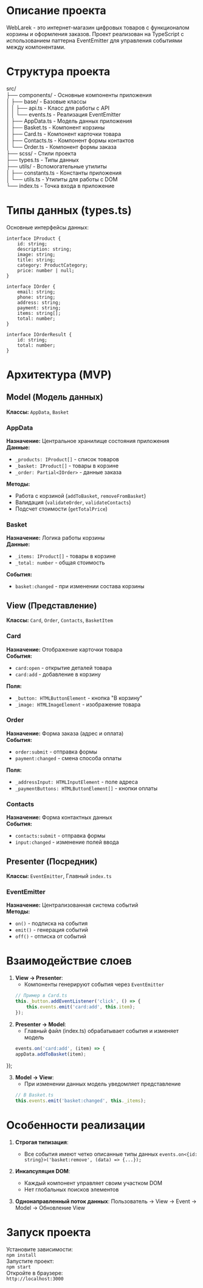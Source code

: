 # Описание проекта
WebLarek - это интернет-магазин цифровых товаров с функционалом корзины и оформления заказов. Проект реализован на TypeScript с использованием паттерна EventEmitter для управления событиями между компонентами.

# Структура проекта
src/  
├── components/         - Основные компоненты приложения  
│   ├── base/           - Базовые классы  
│   │   ├── api.ts      - Класс для работы с API  
│   │   └── events.ts   - Реализация EventEmitter  
│   ├── AppData.ts      - Модель данных приложения  
│   ├── Basket.ts       - Компонент корзины  
│   ├── Card.ts         - Компонент карточки товара  
│   ├── Contacts.ts     - Компонент формы контактов  
│   └── Order.ts        - Компонент формы заказа  
├── scss/               - Стили проекта  
├── types.ts            - Типы данных  
├── utils/              - Вспомогательные утилиты  
│   ├── constants.ts    - Константы приложения  
│   └── utils.ts        - Утилиты для работы с DOM  
└── index.ts            - Точка входа в приложение   

# Типы данных (types.ts)
Основные интерфейсы данных:
```
interface IProduct {
    id: string;
    description: string;
    image: string;
    title: string;
    category: ProductCategory;
    price: number | null;
}

interface IOrder {
    email: string;
    phone: string;
    address: string;
    payment: string;
    items: string[];
    total: number;
}

interface IOrderResult {
    id: string;
    total: number;
}
```
# Архитектура (MVP)

## Model (Модель данных)
**Классы:** `AppData`, `Basket`

### AppData
**Назначение:** Центральное хранилище состояния приложения  
**Данные:**
- `_products: IProduct[]` - список товаров
- `_basket: IProduct[]` - товары в корзине
- `_order: Partial<IOrder>` - данные заказа

**Методы:**
- Работа с корзиной (`addToBasket`, `removeFromBasket`)
- Валидация (`validateOrder`, `validateContacts`)
- Подсчет стоимости (`getTotalPrice`)

### Basket
**Назначение:** Логика работы корзины  
**Данные:**
- `_items: IProduct[]` - товары в корзине
- `_total: number` - общая стоимость

**События:**
- `basket:changed` - при изменении состава корзины

## View (Представление)
**Классы:** `Card`, `Order`, `Contacts`, `BasketItem`

### Card
**Назначение:** Отображение карточки товара  
**События:**
- `card:open` - открытие деталей товара
- `card:add` - добавление в корзину

**Поля:**
- `_button: HTMLButtonElement` - кнопка "В корзину"
- `_image: HTMLImageElement` - изображение товара

### Order
**Назначение:** Форма заказа (адрес и оплата)  
**События:**
- `order:submit` - отправка формы
- `payment:changed` - смена способа оплаты

**Поля:**
- `_addressInput: HTMLInputElement` - поле адреса
- `_paymentButtons: HTMLButtonElement[]` - кнопки оплаты

### Contacts
**Назначение:** Форма контактных данных  
**События:**
- `contacts:submit` - отправка формы
- `input:changed` - изменение полей ввода

## Presenter (Посредник)
**Классы:** `EventEmitter`, Главный `index.ts`

### EventEmitter
**Назначение:** Централизованная система событий  
**Методы:**
- `on()` - подписка на события
- `emit()` - генерация событий
- `off()` - отписка от событий

# Взаимодействие слоев

1. **View → Presenter**:
   - Компоненты генерируют события через `EventEmitter`
   ```typescript
   // Пример в Card.ts
   this._button.addEventListener('click', () => {
       this.events.emit('card:add', this.item);
   });

2. **Presenter → Model**:
    - Главный файл (index.ts) обрабатывает события и изменяет модель
    ```typescript
    events.on('card:add', (item) => {
    appData.addToBasket(item);
});

3. **Model → View**:
    - При изменении данных модель уведомляет представление
    ```typescript
    // В Basket.ts
    this.events.emit('basket:changed', this._items);

# Особенности реализации

1. **Строгая типизация**:
    - Все события имеют четко описанные типы данных
    ```events.on<{id: string}>('basket:remove', (data) => {...});```

2. **Инкапсуляция DOM**:
    - Каждый компонент управляет своим участком DOM
    - Нет глобальных поисков элементов

3. **Однонаправленный поток данных**:
    Пользователь → View → Event → Model → Обновление View

# Запуск проекта
Установите зависимости:  
```npm install```  
Запустите проект:  
```npm start```  
Откройте в браузере:  
```http://localhost:3000```
